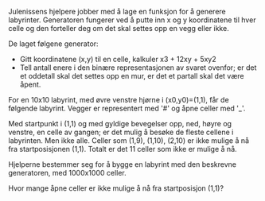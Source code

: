 Julenissens hjelpere jobber med å lage en funksjon for å generere labyrinter. Generatoren fungerer ved å putte inn x og y koordinatene til hver celle og den forteller deg om det skal settes opp en vegg eller ikke.

De laget følgene generator:

- Gitt koordinatene (x,y) til en celle, kalkuler x3 + 12xy + 5xy2
- Tell antall enere i den binære representasjonen av svaret ovenfor; er det et oddetall skal det settes opp en mur, er det et partall skal det være åpent.


For en 10x10 labyrint, med øvre venstre hjørne i (x0,y0)=(1,1), får de følgende labyrint. Vegger er representert med '#' og åpne celler med '_'.



Med startpunkt i (1,1) og med gyldige bevegelser opp, ned, høyre og venstre, en celle av gangen; er det mulig å besøke de fleste cellene i labyrinten. Men ikke alle. Celler som (1,9), (1,10), (2,10) er ikke mulige å nå fra startposisjonen (1,1). Totalt er det 11 celler som ikke er mulige å nå.

Hjelperne bestemmer seg for å bygge en labyrint med den beskrevne generatoren, med 1000x1000 celler.

Hvor mange åpne celler er ikke mulige å nå fra startposisjon (1,1)?

